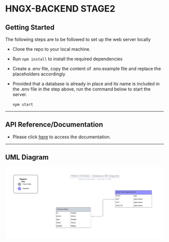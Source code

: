# HNGX-BACKEND STAGE2

## Getting Started

The following steps are to be followed to set up the web server locally

- Clone the repo to your local machine.
- Run `npm install` to install the required dependencies
- Create a .env file, copy the content of .env.example file and replace the placeholders accordingly
- Provided that a database is already in place and its name is included in the .env file in the step above, run the command below to start the server.

  `npm start`

---

## API Reference/Documentation

- Please click [here](API-Documentation.md) to access the documentation.

---

## UML Diagram

![uml](uml.png)
